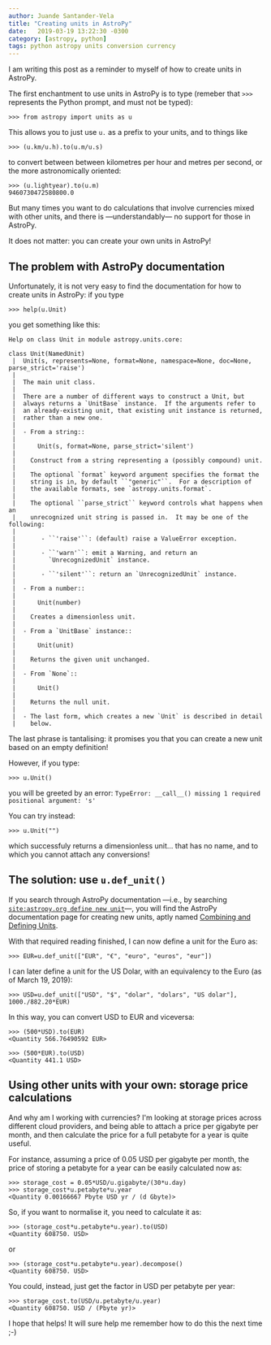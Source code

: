 ```yaml
---
author: Juande Santander-Vela
title: "Creating units in AstroPy"
date:   2019-03-19 13:22:30 -0300
category: [astropy, python]
tags: python astropy units conversion currency
---
```


I am writing this post as a reminder to myself of how to create units in AstroPy.

The first enchantment to use units in AstroPy is to type (remeber that `>>> ` represents the Python prompt, and must not be typed):

    >>> from astropy import units as u

This allows you to just use `u.` as a prefix to your units, and to things like

    >>> (u.km/u.h).to(u.m/u.s)

to convert between between kilometres per hour and metres per second, or the more astronomically oriented:

    >>> (u.lightyear).to(u.m)
    9460730472580800.0

But many times you want to do calculations that involve currencies mixed with other units, and there is —understandably— no support for those in AstroPy.

It does not matter: you can create your own units in AstroPy!

<!--more-->
## The problem with AstroPy documentation
Unfortunately, it is not very easy to find the documentation for how to create units in AstroPy: if you type

    >>> help(u.Unit)

you get something like this:

    Help on class Unit in module astropy.units.core:
    
    class Unit(NamedUnit)
     |  Unit(s, represents=None, format=None, namespace=None, doc=None, parse_strict='raise')
     |  
     |  The main unit class.
     |  
     |  There are a number of different ways to construct a Unit, but
     |  always returns a `UnitBase` instance.  If the arguments refer to
     |  an already-existing unit, that existing unit instance is returned,
     |  rather than a new one.
     |  
     |  - From a string::
     |  
     |      Unit(s, format=None, parse_strict='silent')
     |  
     |    Construct from a string representing a (possibly compound) unit.
     |  
     |    The optional `format` keyword argument specifies the format the
     |    string is in, by default ``"generic"``.  For a description of
     |    the available formats, see `astropy.units.format`.
     |  
     |    The optional ``parse_strict`` keyword controls what happens when an
     |    unrecognized unit string is passed in.  It may be one of the following:
     |  
     |       - ``'raise'``: (default) raise a ValueError exception.
     |  
     |       - ``'warn'``: emit a Warning, and return an
     |         `UnrecognizedUnit` instance.
     |  
     |       - ``'silent'``: return an `UnrecognizedUnit` instance.
     |  
     |  - From a number::
     |  
     |      Unit(number)
     |  
     |    Creates a dimensionless unit.
     |  
     |  - From a `UnitBase` instance::
     |  
     |      Unit(unit)
     |  
     |    Returns the given unit unchanged.
     |  
     |  - From `None`::
     |  
     |      Unit()
     |  
     |    Returns the null unit.
     |  
     |  - The last form, which creates a new `Unit` is described in detail
     |    below.

The last phrase is tantalising: it promises you that you can create a new unit based on an empty definition!

However, if you type:

    >>> u.Unit()

you will be greeted by an error: `TypeError: __call__() missing 1 required positional argument: 's'`

You can try instead:

    >>> u.Unit("")

which successfuly returns a dimensionless unit… that has no name, and to which you cannot attach any conversions!

## The solution: use `u.def_unit()`

If you search through AstroPy documentation —i.e., by searching [`site:astropy.org define new unit`][duck_astropy_unit]—, you will find the AstroPy documentation page for creating new units, aptly named [Combining and Defining Units][combine_define_units].

With that required reading finished, I can now define a unit for the Euro as:

    >>> EUR=u.def_unit(["EUR", "€", "euro", "euros", "eur"])

I can later define a unit for the US Dolar, with an equivalency to the Euro (as of March 19, 2019):

    >>> USD=u.def_unit(["USD", "$", "dolar", "dolars", "US dolar"], 1000./882.20*EUR)

In this way, you can convert USD to EUR and viceversa:

    >>> (500*USD).to(EUR)
    <Quantity 566.76490592 EUR>
    
    >>> (500*EUR).to(USD)
    <Quantity 441.1 USD>

## Using other units with your own: storage price calculations
And why am I working with currencies? I'm looking at storage prices across different cloud providers, and being able to attach a price per gigabyte per month, and then calculate the price for a full petabyte for a year is quite useful.

For instance, assuming a price of 0.05 USD per gigabyte per month, the price of storing a petabyte for a year can be easily calculated now as:

    >>> storage_cost = 0.05*USD/u.gigabyte/(30*u.day)
    >>> storage_cost*u.petabyte*u.year
    <Quantity 0.00166667 Pbyte USD yr / (d Gbyte)>

So, if you want to normalise it, you need to calculate it as:

    >>> (storage_cost*u.petabyte*u.year).to(USD)
    <Quantity 608750. USD>

or

    >>> (storage_cost*u.petabyte*u.year).decompose()
    <Quantity 608750. USD>

You could, instead, just get the factor in USD per petabyte per year:

    >>> storage_cost.to(USD/u.petabyte/u.year)
    <Quantity 608750. USD / (Pbyte yr)>

I hope that helps! It will sure help me remember how to do this the next time ;-)

[duck_astropy_unit]: http://duckduckgo.com/?q=site:astropy.org+define+new+unit "Search in DuckDuckGo for 'define new unit' within astropy.org"
[combine_define_units]: http://docs.astropy.org/en/stable/units/combining_and_defining.html "AstroPy Docs: Combining and Defining Units"
